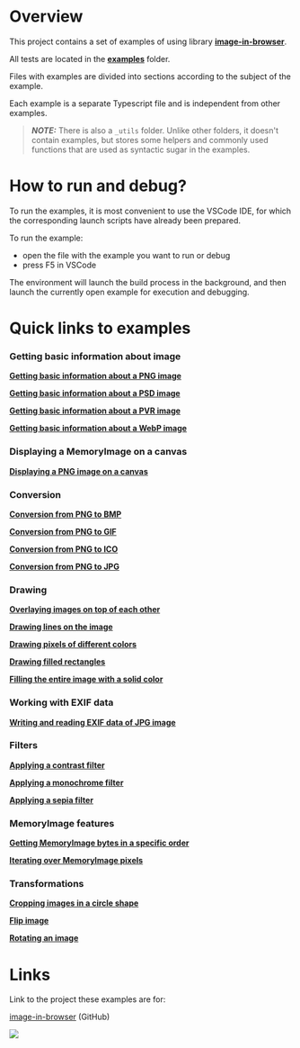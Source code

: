 Overview
========

This project contains a set of examples of using library  [**image-in-browser**](https://github.com/yegor-pelykh/image-in-browser).

All tests are located in the [**examples**](https://github.com/yegor-pelykh/image-in-browser.examples/tree/main/examples) folder.

Files with examples are divided into sections according to the subject of the example.

Each example is a separate Typescript file and is independent from other examples.

> **_NOTE:_**  There is also a `_utils` folder. Unlike other folders, it doesn't contain examples, but stores some helpers and commonly used functions that are used as syntactic sugar in the examples.

How to run and debug?
=====================

To run the examples, it is most convenient to use the VSCode IDE, for which the corresponding launch scripts have already been prepared.

To run the example:
- open the file with the example you want to run or debug
- press F5 in VSCode

The environment will launch the build process in the background, and then launch the currently open example for execution and debugging.

Quick links to examples
=======================

### Getting basic information about image

[**Getting basic information about a PNG image**](https://github.com/yegor-pelykh/image-in-browser.examples/blob/main/examples/basic-info/png-info.ts)

[**Getting basic information about a PSD image**](https://github.com/yegor-pelykh/image-in-browser.examples/blob/main/examples/basic-info/psd-info.ts)

[**Getting basic information about a PVR image**](https://github.com/yegor-pelykh/image-in-browser.examples/blob/main/examples/basic-info/pvr-info.ts)

[**Getting basic information about a WebP image**](https://github.com/yegor-pelykh/image-in-browser.examples/blob/main/examples/basic-info/webp-info.ts)

### Displaying a MemoryImage on a canvas

[**Displaying a PNG image on a canvas**](https://github.com/yegor-pelykh/image-in-browser.examples/blob/main/examples/canvas/canvas-with-png.ts)

### Conversion

[**Сonversion from PNG to BMP**](https://github.com/yegor-pelykh/image-in-browser.examples/blob/main/examples/conversion/png-to-bmp.ts)

[**Сonversion from PNG to GIF**](https://github.com/yegor-pelykh/image-in-browser.examples/blob/main/examples/conversion/png-to-gif.ts)

[**Сonversion from PNG to ICO**](https://github.com/yegor-pelykh/image-in-browser.examples/blob/main/examples/conversion/png-to-ico.ts)

[**Сonversion from PNG to JPG**](https://github.com/yegor-pelykh/image-in-browser.examples/blob/main/examples/conversion/png-to-jpg.ts)

### Drawing

[**Overlaying images on top of each other**](https://github.com/yegor-pelykh/image-in-browser.examples/blob/main/examples/draw/composite-image.ts)

[**Drawing lines on the image**](https://github.com/yegor-pelykh/image-in-browser.examples/blob/main/examples/draw/draw-line.ts)

[**Drawing pixels of different colors**](https://github.com/yegor-pelykh/image-in-browser.examples/blob/main/examples/draw/draw-pixel.ts)

[**Drawing filled rectangles**](https://github.com/yegor-pelykh/image-in-browser.examples/blob/main/examples/draw/fill-rect.ts)

[**Filling the entire image with a solid color**](https://github.com/yegor-pelykh/image-in-browser.examples/blob/main/examples/draw/fill.ts)

### Working with EXIF data

[**Writing and reading EXIF data of JPG image**](https://github.com/yegor-pelykh/image-in-browser.examples/blob/main/examples/exif-data/exif-jpeg.ts)

### Filters

[**Applying a contrast filter**](https://github.com/yegor-pelykh/image-in-browser.examples/blob/main/examples/filter/contrast.ts)

[**Applying a monochrome filter**](https://github.com/yegor-pelykh/image-in-browser.examples/blob/main/examples/filter/monochrome.ts)

[**Applying a sepia filter**](https://github.com/yegor-pelykh/image-in-browser.examples/blob/main/examples/filter/sepia.ts)

### MemoryImage features

[**Getting MemoryImage bytes in a specific order**](https://github.com/yegor-pelykh/image-in-browser.examples/blob/main/examples/memory-image/get-bytes.ts)

[**Iterating over MemoryImage pixels**](https://github.com/yegor-pelykh/image-in-browser.examples/blob/main/examples/memory-image/iteration.ts)

### Transformations

[**Cropping images in a circle shape**](https://github.com/yegor-pelykh/image-in-browser.examples/blob/main/examples/transform/copy-crop-circle.ts)

[**Flip image**](https://github.com/yegor-pelykh/image-in-browser.examples/blob/main/examples/transform/copy-flip.ts)

[**Rotating an image**](https://github.com/yegor-pelykh/image-in-browser.examples/blob/main/examples/transform/copy-rotate.ts)

Links
=====

Link to the project these examples are for:

[image-in-browser](https://github.com/yegor-pelykh/image-in-browser) (GitHub)

<a href="https://nodei.co/npm/image-in-browser/"><img src="https://nodei.co/npm/image-in-browser.png"></a>
